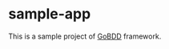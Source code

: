 # sample-app

This is a sample project of [GoBDD](https://github.com/go-bdd/gobdd/issues) framework.
